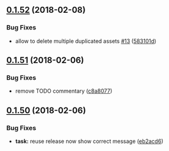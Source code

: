 <a name="0.1.52"></a>
## [0.1.52](https://github.com/marceloavf/github-tools-vsts/compare/v0.1.51...v0.1.52) (2018-02-08)


### Bug Fixes

* allow to delete multiple duplicated assets [#13](https://github.com/marceloavf/github-tools-vsts/issues/13) ([583101d](https://github.com/marceloavf/github-tools-vsts/commit/583101d))

<a name="0.1.51"></a>
## [0.1.51](https://github.com/marceloavf/github-tools-vsts/compare/v0.1.50...v0.1.51) (2018-02-06)


### Bug Fixes

* remove TODO commentary ([c8a8077](https://github.com/marceloavf/github-tools-vsts/commit/c8a8077))

<a name="0.1.50"></a>
## [0.1.50](https://github.com/marceloavf/github-tools-vsts/compare/v0.1.49...v0.1.50) (2018-02-06)


### Bug Fixes

* **task:** reuse release now show correct message ([eb2acd6](https://github.com/marceloavf/github-tools-vsts/commit/eb2acd6))

